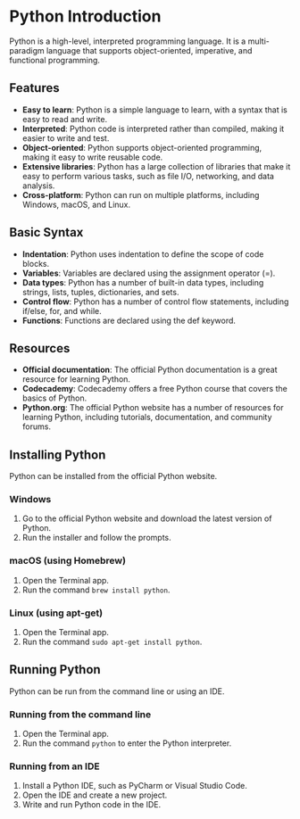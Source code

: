 # Python Introduction

Python is a high-level, interpreted programming language. It is a multi-paradigm language that supports object-oriented, imperative, and functional programming.

## Features

* **Easy to learn**: Python is a simple language to learn, with a syntax that is easy to read and write.
* **Interpreted**: Python code is interpreted rather than compiled, making it easier to write and test.
* **Object-oriented**: Python supports object-oriented programming, making it easy to write reusable code.
* **Extensive libraries**: Python has a large collection of libraries that make it easy to perform various tasks, such as file I/O, networking, and data analysis.
* **Cross-platform**: Python can run on multiple platforms, including Windows, macOS, and Linux.

## Basic Syntax

* **Indentation**: Python uses indentation to define the scope of code blocks.
* **Variables**: Variables are declared using the assignment operator (=).
* **Data types**: Python has a number of built-in data types, including strings, lists, tuples, dictionaries, and sets.
* **Control flow**: Python has a number of control flow statements, including if/else, for, and while.
* **Functions**: Functions are declared using the def keyword.

## Resources

* **Official documentation**: The official Python documentation is a great resource for learning Python.
* **Codecademy**: Codecademy offers a free Python course that covers the basics of Python.
* **Python.org**: The official Python website has a number of resources for learning Python, including tutorials, documentation, and community forums.

## Installing Python

Python can be installed from the official Python website.

### Windows

1. Go to the official Python website and download the latest version of Python.
2. Run the installer and follow the prompts.

### macOS (using Homebrew)

1. Open the Terminal app.
2. Run the command `brew install python`.

### Linux (using apt-get)

1. Open the Terminal app.
2. Run the command `sudo apt-get install python`.

## Running Python

Python can be run from the command line or using an IDE.

### Running from the command line

1. Open the Terminal app.
2. Run the command `python` to enter the Python interpreter.

### Running from an IDE

1. Install a Python IDE, such as PyCharm or Visual Studio Code.
2. Open the IDE and create a new project.
3. Write and run Python code in the IDE.

